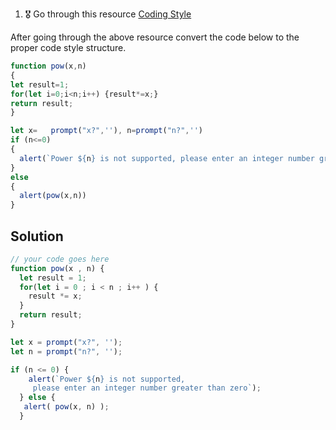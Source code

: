 1. 🎖 Go through this resource [Coding Style](http://javascript.info/coding-style)

After going through the above resource convert the code below to the proper code style structure.
```js
function pow(x,n)
{
let result=1;
for(let i=0;i<n;i++) {result*=x;}
return result;
}

let x=   prompt("x?",''), n=prompt("n?",'')
if (n<=0)
{
  alert(`Power ${n} is not supported, please enter an integer number greater than zero`);
}
else
{
  alert(pow(x,n))
}
```

## Solution
```js
// your code goes here
function pow(x , n) {
  let result = 1;
  for(let i = 0 ; i < n ; i++ ) {
    result *= x;
  }
  return result;
}

let x = prompt("x?", '');
let n = prompt("n?", '');

if (n <= 0) {
    alert(`Power ${n} is not supported,
     please enter an integer number greater than zero`);
  } else {
   alert( pow(x, n) );
  }
```